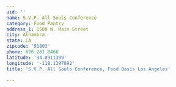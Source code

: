 ```yaml
---
uid: ''
name: S.V.P. All Souls Conference
category: Food Pantry
address_1: 1500 W. Main Street
city: Alhambra
state: CA
zipcode: '91803'
phone: 626.281.0466
latitude: '34.0911399'
longitude: '-118.1397892'
title: 'S.V.P. All Souls Conference, Food Oasis Los Angeles'

---
```

